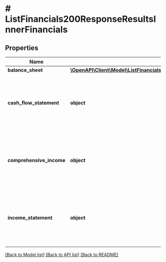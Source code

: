 # # ListFinancials200ResponseResultsInnerFinancials

## Properties

Name | Type | Description | Notes
------------ | ------------- | ------------- | -------------
**balance_sheet** | [**\OpenAPI\Client\Model\ListFinancials200ResponseResultsInnerFinancialsBalanceSheet**](ListFinancials200ResponseResultsInnerFinancialsBalanceSheet.md) |  | [optional]
**cash_flow_statement** | **object** | Cash flow statement. The keys in this object can be any of the fields listed in the Cash Flow Statement section of the &lt;a target&#x3D;\&quot;_blank\&quot; href&#x3D;\&quot;https://polygon.io/blog/financials-api-glossary-of-fields\&quot;&gt;financials API glossary of terms&lt;/a&gt;. See the attributes of the objects within &#x60;balance_sheet&#x60; for more details. | [optional]
**comprehensive_income** | **object** | Comprehensive income. The keys in this object can be any of the fields listed in the Comprehensive Income section of the &lt;a target&#x3D;\&quot;_blank\&quot; href&#x3D;\&quot;https://polygon.io/blog/financials-api-glossary-of-fields\&quot;&gt;financials API glossary of terms&lt;/a&gt;. See the attributes of the objects within &#x60;balance_sheet&#x60; for more details. | [optional]
**income_statement** | **object** | Income statement. The keys in this object can be any of the fields listed in the Income Statement section of the &lt;a target&#x3D;\&quot;_blank\&quot; href&#x3D;\&quot;https://polygon.io/blog/financials-api-glossary-of-fields\&quot;&gt;financials API glossary of terms&lt;/a&gt;. See the attributes of the objects within &#x60;balance_sheet&#x60; for more details. | [optional]

[[Back to Model list]](../../README.md#models) [[Back to API list]](../../README.md#endpoints) [[Back to README]](../../README.md)

